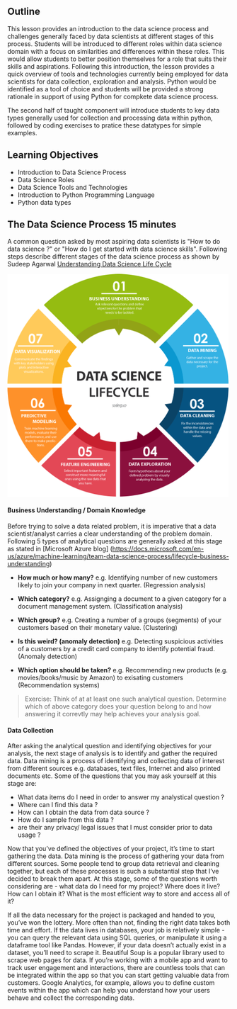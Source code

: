 ## Outline

This lesson provides an introduction to the data science process and challenges generally faced by data scientists at different stages of this process. Students will be introduced to different roles within data science domain with a focus on similarities and differences within these roles. This would allow students to better position themselves for a role that suits their skills and aspirations. Following this introduction, the lesson provides a quick overview of tools and technologies currently being employed for data scientists for data collection, exploration and analysis. Python would be identified as a tool of choice and students will be provided a strong rationale in support of using Python for compkete data science process. 

The second half of taught component will introduce students to key data types generally used for collection and processing data within python, followed by coding exercises to pratice these datatypes for simple examples. 

##  Learning Objectives

* Introduction to Data Science Process 
* Data Science Roles
* Data Science Tools and Technologies
* Introduction to Python Programming Language 
* Python data types


## The Data Science Process 15 minutes

A common question asked by most aspiring data scientists is "How to do data science ?" or "How do I get started with data science skills". Following steps describe different stages of the data science process as shown by Sudeep Agarwal [Understanding Data Science Life Cycle](http://sudeep.co/data-science/Understanding-the-Data-Science-Lifecycle)

<img src="chart.png" width = "500"/>

#### Business Understanding / Domain Knowledge

Before trying to solve a data related problem, it is imperative that a data scientist/analyst carries a clear understanding of the problem domain. Following 5 types of analytical questions are generally asked at this stage as stated in [Microsoft Azure blog]
(https://docs.microsoft.com/en-us/azure/machine-learning/team-data-science-process/lifecycle-business-understanding) 

* **How much or how many?** 
e.g. Identifying number of new customers likely to join your company in next quarter. (Regression analysis)

* **Which category?**
e.g. Assignging a document to a given category for a document management system.  (Classification analysis)

* **Which group?**
e.g. Creating a number of a groups (segments) of your customers based on their monetary value. (Clustering)

* **Is this weird? (anomaly detection)**
e.g. Detecting suspicious activities of a customers by a credit card company to identify potential fraud. (Anomaly detection)

* **Which option should be taken?**
e.g. Recommending new products (e.g. movies/books/music by Amazon) to exisating customers (Recommendation systems)
> Exercise: Think of at at least one such analytical question. Determine which of above category does your question belong to and how answering it correvtly may help achieves your analysis goal.

#### Data Collection

After asking the analytical question and identifying objectives for your analysis, the next stage of analysis is to identify and gather the required data. Data mining is a process of identifying and collecting data of interest from different sources e.g. databases, text files, Internet and also printed documents etc. Some of the questions that you may ask yourself at this stage are:

* What data items do I need in order to answer my analystical question ?
* Where can I find this data ?
* How can I obtain the data from data source ?
* How do I sample from this data ?
* are their any privacy/ legal issues that I must consider prior to data usage ?





Now that you’ve defined the objectives of your project, it’s time to start gathering the data. Data mining is the process of gathering your data from different sources. Some people tend to group data retrieval and cleaning together, but each of these processes is such a substantial step that I’ve decided to break them apart. At this stage, some of the questions worth considering are - what data do I need for my project? Where does it live? How can I obtain it? What is the most efficient way to store and access all of it?

If all the data necessary for the project is packaged and handed to you, you’ve won the lottery. More often than not, finding the right data takes both time and effort. If the data lives in databases, your job is relatively simple - you can query the relevant data using SQL queries, or manipulate it using a dataframe tool like Pandas. However, if your data doesn’t actually exist in a dataset, you’ll need to scrape it. Beautiful Soup is a popular library used to scrape web pages for data. If you’re working with a mobile app and want to track user engagement and interactions, there are countless tools that can be integrated within the app so that you can start getting valuable data from customers. Google Analytics, for example, allows you to define custom events within the app which can help you understand how your users behave and collect the corresponding data.















